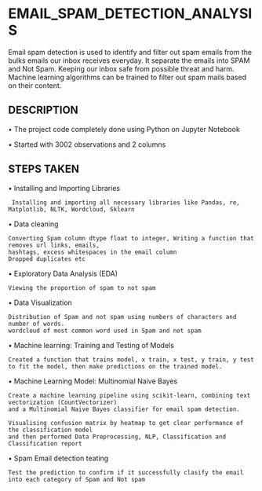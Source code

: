 # EMAIL_SPAM_DETECTION_ANALYSIS

Email spam detection is used to identify and filter out spam emails from the bulks emails our inbox receives everyday. It separate the emails into SPAM and Not Spam. Keeping our inbox safe from possible threat and harm. Machine learning algorithms can be trained to filter out spam mails based on their content.

## DESCRIPTION

• The project code completely done using Python on Jupyter Notebook

• Started with 3002 observations and 2 columns

## STEPS TAKEN

• Installing and Importing Libraries

     Installing and importing all necessary libraries like Pandas, re, Matplotlib, NLTK, Wordcloud, Sklearn
     
• Data cleaning

    Converting Spam column dtype float to integer, Writing a function that removes url links, emails,
    hashtags, excess whitespaces in the email column
    Dropped duplicates etc

• Exploratory Data Analysis (EDA)

    Viewing the proportion of spam to not spam
    
• Data Visualization

    Distribution of Spam and not spam using numbers of characters and number of words.
    wordcloud of most common word used in Spam and not spam

• Machine learning: Training and Testing of Models

    Created a function that trains model, x train, x test, y train, y test
    to fit the model, then make predictions on the trained model.

• Machine Learning Model: Multinomial Naive Bayes

    Create a machine learning pipeline using scikit-learn, combining text vectorization (CountVectorizer) 
    and a Multinomial Naive Bayes classifier for email spam detection.
    
    Visualising confusion matrix by heatmap to get clear performance of the classification model 
    and then performed Data Preprocessing, NLP, Classification and Classification report

• Spam Email detection teating

    Test the prediction to confirm if it successfully clasify the email into each category of Spam and Not spam
